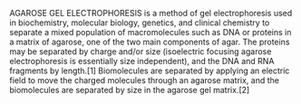 AGAROSE GEL ELECTROPHORESIS is a method of gel electrophoresis used in biochemistry, molecular biology, genetics, and clinical chemistry to separate a mixed population of macromolecules such as DNA or proteins in a matrix of agarose, one of the two main components of agar. The proteins may be separated by charge and/or size (isoelectric focusing agarose electrophoresis is essentially size independent), and the DNA and RNA fragments by length.[1] Biomolecules are separated by applying an electric field to move the charged molecules through an agarose matrix, and the biomolecules are separated by size in the agarose gel matrix.[2]
